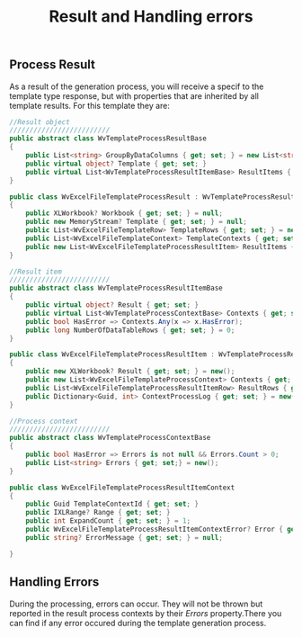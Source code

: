 ﻿---
order: 5
title: Result and Handling errors
menu: Result & Errors
toc: false
---

## Process Result
As a result of the generation process, you will receive a specif to the template type response, but with properties that are inherited by all template results. For this template they are:

```csharp
//Result object
/////////////////////////
public abstract class WvTemplateProcessResultBase
{
	public List<string> GroupByDataColumns { get; set; } = new List<string>();
	public virtual object? Template { get; set; }
	public virtual List<WvTemplateProcessResultItemBase> ResultItems { get; set; } = new();
}

public class WvExcelFileTemplateProcessResult : WvTemplateProcessResultBase
{
	public XLWorkbook? Workbook { get; set; } = null;
	public new MemoryStream? Template { get; set; } = null;
	public List<WvExcelFileTemplateRow> TemplateRows { get; set; } = new();
	public List<WvExcelFileTemplateContext> TemplateContexts { get; set; } = new();
	public new List<WvExcelFileTemplateProcessResultItem> ResultItems { get; set; } = new();
}

//Result item
/////////////////////////
public abstract class WvTemplateProcessResultItemBase
{
	public virtual object? Result { get; set; }
	public virtual List<WvTemplateProcessContextBase> Contexts { get; set; } = new();
	public bool HasError => Contexts.Any(x => x.HasError);
	public long NumberOfDataTableRows { get; set; } = 0;
}

public class WvExcelFileTemplateProcessResultItem : WvTemplateProcessResultItemBase
{
	public new XLWorkbook? Result { get; set; } = new();
	public new List<WvExcelFileTemplateProcessContext> Contexts { get; set; } = new();
	public List<WvExcelFileTemplateProcessResultItemRow> ResultRows { get; set; } = new();
	public Dictionary<Guid, int> ContextProcessLog { get; set; } = new();
}

//Process context
/////////////////////////
public abstract class WvTemplateProcessContextBase
{
	public bool HasError => Errors is not null && Errors.Count > 0;
	public List<string> Errors { get; set;} = new();
}

public class WvExcelFileTemplateProcessResultItemContext
{
	public Guid TemplateContextId { get; set; }
	public IXLRange? Range { get; set; }
	public int ExpandCount { get; set; } = 1;
	public WvExcelFileTemplateProcessResultItemContextError? Error { get; set; } = null;
	public string? ErrorMessage { get; set; } = null;

}

```

## Handling Errors
During the processing, errors can occur. They will not be thrown but reported in the result process contexts by their *Errors* property.There you can find if any error occured during the template generation process.